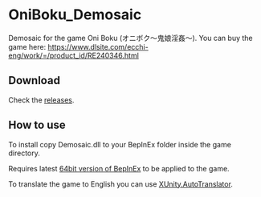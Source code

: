 # OniBoku_Demosaic
Demosaic for the game Oni Boku (オニボク～鬼娘淫姦～). You can buy the game here: https://www.dlsite.com/ecchi-eng/work/=/product_id/RE240346.html

## Download
Check the [releases](/../../releases).

## How to use
To install copy Demosaic.dll to your BepInEx folder inside the game directory.

Requires latest [64bit version of BepInEx](https://github.com/BepInEx/BepInEx/releases) to be applied to the game.

To translate the game to English you can use [XUnity.AutoTranslator](https://github.com/bbepis/XUnity.AutoTranslator/releases).
